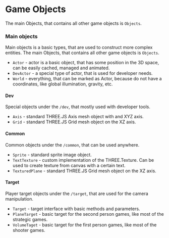 Game Objects
============

The main Objects, that contains all other game objects is `Objects`.

### Main objects ###

Main objects is a basic types, that are used to construct more complex entities.
The main Objects, that contains all other game objects is `Objects`.

* `Actor` - actor is a basic object, that has some position in the 3D space, can be easily cached, managed and animated.
* `DevActor` - a special type of actor, that is used for developer needs.
* `World` - everything, that can be marked as Actor, because do not have a coordinates, like global illumination, gravity, etc.

#### Dev ####

Special objects under the `/dev`, that mostly used with developer tools.

* `Axis` - standard THREE.JS Axis mesh object with and XYZ axis.
* `Grid` - standard THREE.JS Grid mesh object on the XZ axis.

#### Common ####

Common objects under the `/common`, that can be used anywhere.

* `Sprite` - standard sprite image object.
* `TextTexture` - custom implementation of the THREE.Texture. Can be used to create texture from canvas with a certain text.
* `TexturedPlane` - standard THREE.JS Grid mesh object on the XZ axis.

#### Target ####

Player target objects under the `/target`, that are used for the camera manipulation.

* `Target` - target interface with basic methods and parameters.
* `PlaneTarget` - basic target for the second person games, like most of the strategic games.
* `VolumeTaget` - basic target for the first person games, like most of the shooter games.
